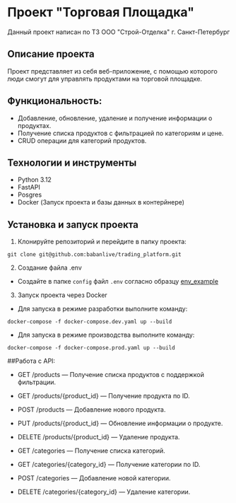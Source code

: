 # Проект "Торговая Площадка"

Данный проект написан по ТЗ ООО "Строй-Отделка" г. Санкт-Петербург

## Описание проекта

Проект представляет из себя веб-приложение, с помощью которого люди смогут для управлять продуктами на торговой площадке.

## Функциональность:

- Добавление, обновление, удаление и получение информации о продуктах.
- Получение списка продуктов с фильтрацией по категориям и цене.
- CRUD операции для категорий продуктов.

## Технологии и инструменты

- Python 3.12
- FastAPI
- Posgres
- Docker (Запуск проекта и базы данных в контерйнере)


## Установка и запуск проекта

1. Клонируйте репозиторий и перейдите в папку проекта:
```shell
git clone git@github.com:babanlive/trading_platform.git
```

2. Создание файла .env
- Создайте в папке `config` файл `.env` согласно образцу [env_example](config/.env.example)

3. Запуск проекта через Docker
- Для запуска в режиме разработки выполните команду:
```shell
docker-compose -f docker-compose.dev.yaml up --build
```

- Для запуска в режиме производства выполните команду:
```shell
docker-compose -f docker-compose.prod.yaml up --build
```

 ##Работа с API:

- GET /products — Получение списка продуктов с поддержкой фильтрации.

- GET /products/{product_id} — Получение продукта по ID.

- POST /products — Добавление нового продукта.

- PUT /products/{product_id} — Обновление информации о продукте.

- DELETE /products/{product_id} — Удаление продукта.

- GET /categories — Получение списка категорий.

- GET /categories/{category_id} — Получение категории по ID.

- POST /categories — Добавление новой категории.

- DELETE /categories/{category_id} — Удаление категории.
